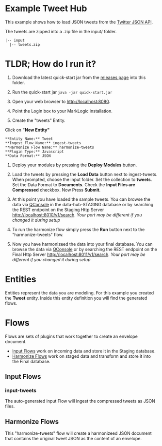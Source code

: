 # Example Tweet Hub
This example shows how to load JSON tweets from the [Twitter JSON API](https://dev.twitter.com/overview/api). 

The tweets are zipped into a .zip file in the input/ folder.  
```
|-- input  
  |-- tweets.zip
```

# TLDR; How do I run it?
1. Download the latest quick-start jar from the [releases page](https://github.com/marklogic/marklogic-data-hub/releases) into this folder.

1. Run the quick-start jar `java -jar quick-start.jar`

1. Open your web browser to [http://localhost:8080](http://localhost:8080).

1. Point the Login box to your MarkLogic installation.

1. Create the "tweets" Entity.  

  Click on **"New Entity"**  
  
    **Entity Name:** Tweet  
    **Ingest Flow Name:** ingest-tweets  
    **Harmonize Flow Name:** harmonize-tweets  
    **Plugin Type:** Javascript  
    **Data Format:** JSON  

1. Deploy your modules by pressing the **Deploy Modules** button.

1. Load the tweets by pressing the **Load Data** button next to ingest-tweets. When prompted, choose the input folder. Set the collection to **tweets**. Set the Data Format to **Documents**. Check the **Input Files are Compressed** checkbox. Now Press **Submit**.

1. At this point you have loaded the sample tweets. You can browse the data via [QConsole](http://localhost:8000/qconsole) in the data-hub-STAGING database or by searching the REST endpoint on the Staging Http Server [http://localhost:8010/v1/search](http://localhost:8010/v1/search). *Your port may be different if you changed it during setup*

1. To run the harmonize flow simply press the **Run** button next to the "harmonize-tweets" flow.

1. Now you have harmonizeed the data into your final database. You can browse the data via [QConsole](http://localhost:8000/qconsole) or by searching the REST endpoint on the Final Http Server [http://localhost:8011/v1/search](http://localhost:8011/v1/search). *Your port may be different if you changed it during setup*


# Entities
Entities represent the data you are modeling. For this example you created the **Tweet** entity. Inside this entity definition you will find the generated flows.

# Flows
Flows are sets of plugins that work together to create an envelope document.

- [Input Flows](#input-flows) work on incoming data and store it in the Staging database.
- [Harmonize Flows](#harmonize-flows) work on staged data and transform and store it into the Final database.

## Input Flows

### input-tweets
The auto-generated input Flow will ingest the compressed tweets as JSON files.

## Harmonize Flows

This "harmonize-tweets" flow will create a harmonizeed JSON document that contains the original tweet JSON as the content of an envelope.
